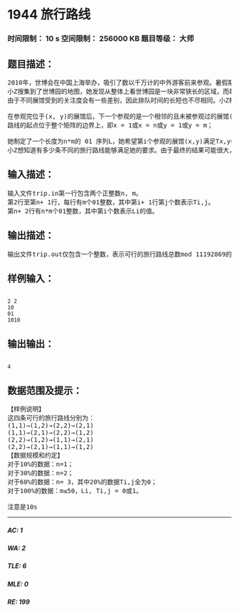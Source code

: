 # 1944 旅行路线   
### 时间限制： 10 s     空间限制： 256000 KB     题目等级： 大师  
## 题目描述：  

<pre>
2010年，世博会在中国上海举办，吸引了数以千万计的中外游客前来参观。暑假期间小Z也来到了上海世博园， 她对世博园的拥挤早有所闻，对有的展馆甚至要排上好几个小时的队才能进入也做好了充分准备，但为了使得自己的世博之旅更加顺利舒畅，小Z决定在游玩之前先 制定一份详细的旅行路线。
小Z搜集到了世博园的地图，她发现从整体上看世博园是一块非常狭长的区域，而每一个展馆占用了其中一个几乎相同大小的方块。因此可以将整个园区看成一个n × m的矩阵(n≤3)，其中每一个格子为一个主题展馆。
由于不同展馆受到的关注度会有一些差别，因此排队时间的长短也不尽相同。小Z根据统计信息给每一个展馆(x, y)标记了Tx,y = 0或1，如果Tx,y = 1，表示这个展馆非常热门，需要排很长时间的队；如果Tx,y = 0，表示这个展馆相对比较普通，几乎不需要排队即可进入参观。小Z希望能够制定一份合理的路线，使得能交替参观热门馆和普通馆，既不会因为总是参观热门馆 而长时间在排队，也不会因为总是参观普通馆而使得游览过于平淡。同时，小Z办事很讲究效率，她希望在游遍所有展馆的同时，又不会走冤枉路浪费体力。因此她希望旅行路线满足以下几个限制：

在参观完位于(x, y)的展馆后，下一个参观的是一个相邻的且未被参观过的展馆(x', y')，即 |x-x'|+|y-y'|=1；
路线的起点位于整个矩阵的边界上，即x = 1或x = n或y = 1或y = m；

她制定了一个长度为n*m的 01 序列L，她希望第i个参观的展馆(x,y)满足Tx,y=Li。
小Z想知道有多少条不同的旅行路线能够满足她的要求。由于最终的结果可能很大，小Z只想知道可行的旅行路线总数mod 11192869的值。
</pre>
  
  
## 输入描述：  

<pre>
输入文件trip.in第一行包含两个正整数n, m。
第2行至第n+ 1行，每行有m个01整数，其中第i+ 1行第j个数表示Ti,j。
第n+ 2行有n*m个01整数，其中第i个数表示Li的值。
</pre>
  
  
## 输出描述：  

<pre>
输出文件trip.out仅包含一个整数，表示可行的旅行路线总数mod 11192869的值。
</pre>
  
  
## 样例输入：  

<pre><code>
2 2
10
01
1010
</code></pre>
  
  
## 输出输出：  

<pre><code>
4
</code></pre>
  
  
## 数据范围及提示：  

<pre>
【样例说明】
这四条可行的旅行路线分别为：
(1,1)→(1,2)→(2,2)→(2,1)
(1,1)→(2,1)→(2,2)→(1,2)
(2,2)→(1,2)→(1,1)→(2,1)
(2,2)→(2,1)→(1,1)→(1,2)
【数据规模和约定】
对于10%的数据：n=1；
对于30%的数据：n=2；
对于60%的数据：n= 3，其中20%的数据Ti,j全为0；
对于100%的数据：m≤50，Li, Ti,j = 0或1。
 
注意是10s
</pre>
  
  
***  

##### AC: 1  
##### WA: 2  
##### TLE: 6  
##### MLE: 0  
##### RE: 199  
